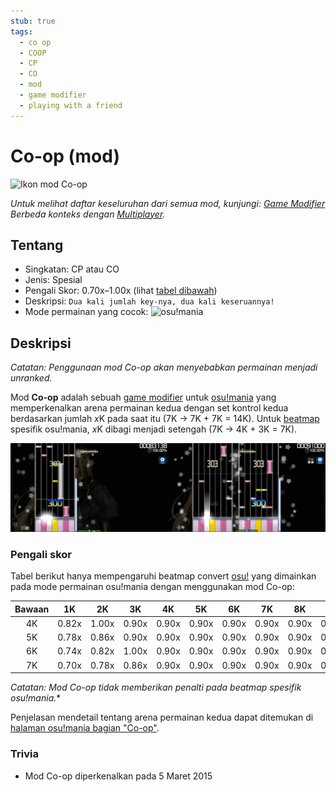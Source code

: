 ```yaml
---
stub: true
tags:
  - co op
  - COOP
  - CP
  - CO
  - mod
  - game modifier
  - playing with a friend
---
```


# Co-op (mod)

![Ikon mod Co-op](/wiki/shared/mods/CP.png "Ikon mod Co-op (CO)")

*Untuk melihat daftar keseluruhan dari semua mod, kunjungi: [Game Modifier](/wiki/Game_modifier)*\
*Berbeda konteks dengan [Multiplayer](/wiki/Client/Interface/Multiplayer).*

## Tentang

- Singkatan: CP atau CO
- Jenis: Spesial
- Pengali Skor: 0.70x–1.00x (lihat [tabel dibawah](#pengali-skor))
- Deskripsi: `Dua kali jumlah key-nya, dua kali keseruannya!`
- Mode permainan yang cocok: ![][osu!mania]

## Deskripsi

*Catatan: Penggunaan mod Co-op akan menyebabkan permainan menjadi unranked.*

Mod **Co-op** adalah sebuah [game modifier](/wiki/Game_modifier) untuk [osu!mania](/wiki/Game_mode/osu!mania) yang memperkenalkan arena permainan kedua dengan set kontrol kedua berdasarkan jumlah *x*K pada saat itu (7K -> 7K + 7K = 14K). Untuk [beatmap](/wiki/Beatmap) spesifik osu!mania, *x*K dibagi menjadi setengah (7K -> 4K + 3K = 7K).

![Perbandingan gameplay Co-op pada beatmap osu!mania yang di-*convert*](img/CP-comparison-converted-beatmap.jpg "Perbandingan gameplay normal tanpa mod (kiri) dan gameplay dengan mod Co-op (kanan) pada sebuah beatmap osu!mania yang di-*convert*")

### Pengali skor

Tabel berikut hanya mempengaruhi beatmap convert [osu!](/wiki/Game_mode) yang dimainkan pada mode permainan osu!mania dengan menggunakan mod Co-op:

| Bawaan | 1K | 2K | 3K | 4K | 5K | 6K | 7K | 8K | 9K |
| :-: | :-: | :-: | :-: | :-: | :-: | :-: | :-: | :-: | :-: |
| 4K | 0.82x | 1.00x | 0.90x | 0.90x | 0.90x | 0.90x | 0.90x | 0.90x | 0.90x |
| 5K | 0.78x | 0.86x | 0.90x | 0.90x | 0.90x | 0.90x | 0.90x | 0.90x | 0.90x |
| 6K | 0.74x | 0.82x | 1.00x | 0.90x | 0.90x | 0.90x | 0.90x | 0.90x | 0.90x |
| 7K | 0.70x | 0.78x | 0.86x | 0.90x | 0.90x | 0.90x | 0.90x | 0.90x | 0.90x |

*Catatan: Mod Co-op tidak memberikan penalti pada beatmap spesifik osu!mania.**

Penjelasan mendetail tentang arena permainan kedua dapat ditemukan di [halaman osu!mania bagian "Co-op"](/wiki/Game_mode/osu!mania#co-op).

### Trivia

- Mod Co-op diperkenalkan pada 5 Maret 2015

[osu!mania]: /wiki/shared/mode/mania.png "osu!mania"

